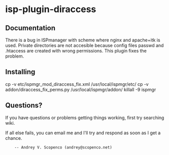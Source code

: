 isp-plugin-diraccess
====================

Documentation
--------
There is a bug in ISPmanager with scheme where nginx and apache+itk is used. Private directories are not accesible because config files passwd and .htaccess are created with wrong permissions. This plugin fixes the problem.

Installing
----------
cp -v etc/ispmgr_mod_diraccess_fix.xml /usr/local/ispmgr/etc/
cp -v addon/diraccess_fix_perms.py /usr/local/ispmgr/addon/
killall -9 ispmgr

Questions?
----------

If you have questions or problems getting things
working, first try searching wiki.

If all else fails, you can email me and I'll try and respond as
soon as I get a chance.

        -- Andrey V. Scopenco (andrey@scopenco.net)     
